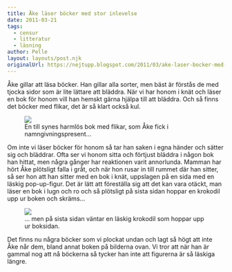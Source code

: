 ```yaml
---
title: Åke läser böcker med stor inlevelse
date: 2011-03-21
tags: 
  - censur
  - litteratur
  - läsning	
author: Pelle
layout: layouts/post.njk
originalUrl: https://nejtupp.blogspot.com/2011/03/ake-laser-bocker-med-stor-inlevelse.html
---
```


Åke gillar att läsa böcker. Han gillar alla sorter, men bäst är förstås de med tjocka sidor som är lite lättare att bläddra. När vi har honom i knät och läser en bok för honom vill han hemskt gärna hjälpa till att bläddra. Och så finns det böcker med flikar, det är så klart också kul.

<figure>
  <img src="../../../img/2011/03/Bok-_MG_8150.jpg">
	<figcaption>En till synes harmlös bok med flikar, som Åke fick i namngivningspresent...</figcaption>
</figure>
  
Om inte vi läser böcker för honom så tar han saken i egna händer och sätter sig och bläddrar. Ofta ser vi honom sitta och förtjust bläddra i någon bok han hittat, men några gånger har reaktionen varit annorlunda. Mamman har hört Åke plötsligt falla i gråt, och när hon rusar in till rummet där han sitter, så ser hon att han sitter med en bok i knät, uppslagen på en sida med en läskig pop-up-figur. Det är lätt att föreställa sig att det kan vara otäckt, man läser en bok i lugn och ro och så plötsligt på sista sidan hoppar en krokodil upp ur boken och skräms...

<figure>
	 <img src="../../../img/2011/03/Bok-_MG_8151.jpg">
	<figcaption>... men på sista sidan väntar en läskig krokodil som hoppar upp ur boksidan.</figcaption>
</figure>

Det finns nu några böcker som vi plockat undan och lagt så högt att inte Åke når dem, bland annat boken på bilderna ovan. Vi tror att när han är gammal nog att nå böckerna så tycker han inte att figurerna är så läskiga längre.
